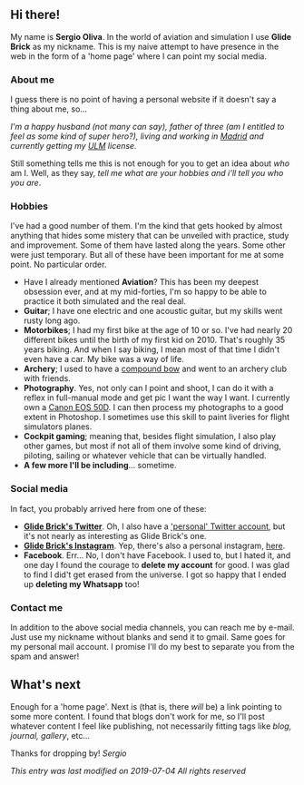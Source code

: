 ## Hi there!

My name is **Sergio Oliva**. In the world of aviation and simulation I use **Glide Brick** as my nickname.
This is my naive attempt to have presence in the web in the form of a 'home page' where I can point my social media.

### About me  

I guess there is no point of having a personal website if it doesn't say a thing about me, so...  

_I'm a happy husband (not many can say), father of three (am I entitled to feel as some kind of super hero?), living and working in [Madrid](https://goo.gl/maps/fJrff5frWsmPysM16) and currently getting my [ULM](https://en.wikipedia.org/wiki/Tecnam_P2002_Sierra) license._

Still something tells me this is not enough for you to get an idea about _who_ am I. Well, as they say, _tell me what are your hobbies and i'll tell you who you are_.

### Hobbies  

I've had a good number of them. I'm the kind that gets hooked by almost anything that hides some mistery that can be unveiled with practice, study and improvement. Some of them have lasted along the years. Some other were just temporary. But all of these have been important for me at some point.  No particular order.

- Have I already mentioned **Aviation**? This has been my deepest obsession ever, and at my mid-forties, I'm so happy to be able to practice it both simulated and the real deal.
- **Guitar**; I have one electric and one acoustic guitar, but my skills went rusty long ago.  
- **Motorbikes**; I had my first bike at the age of 10 or so. I've had nearly 20 different bikes until the birth of my first kid on 2010. That's roughly 35 years biking. And when I say biking, I mean most of that time I didn't even have a car. My bike was a way of life.  
- **Archery**; I used to have a [compound bow](https://en.wikipedia.org/wiki/Compound_bow) and went to an archery club with friends.
- **Photography**. Yes, not only can I point and shoot, I can do it with a reflex in full-manual mode and get pic I want the way I want. I currently own a [Canon EOS 50D](https://en.wikipedia.org/wiki/Canon_EOS_50D). I can then process my photographs to a good extent in Photoshop. I sometimes use this skill to paint liveries for flight simulators planes.
- **Cockpit gaming**; meaning that, besides flight simulation, I also play other games, but most if not all of them involve some kind of driving, piloting, sailing or whatever vehicle that can be virtually handled.
- **A few more I'll be including**... sometime.

### Social media  

In fact, you probably arrived here from one of these:

- **[Glide Brick's Twitter](https://twitter.com/GlideBrick)**. Oh, I also have a ['personal' Twitter account](https://twitter.com/serolrom), but it's not nearly as interesting as Glide Brick's one.
- **[Glide Brick's Instagram](https://www.instagram.com/glidebrick/)**. Yep, there's also a personal instagram, [here](https://www.instagram.com/serolrom/).
- **Facebook**. Err... No, I don't have Facebook. I used to, but I hated it, and one day I found the courage to **delete my account** for good. I was glad to find I did't get erased from the universe. I got so happy that I ended up **deleting my Whatsapp** too!

### Contact me

In addition to the above social media channels, you can reach me by e-mail. Just use my nickname without blanks and send it to gmail. Same goes for my personal mail account. I promise I'll do my best to separate you from the spam and answer!

## What's next

Enough for a 'home page'. Next is (that is, there _will_ be) a link pointing to some more content. I found that blogs don't work for me, so I'll post whatever content I feel like publishing, not necessarily fitting tags like _blog, journal, gallery_, etc...


Thanks for dropping by!
_Sergio_

_This entry was last modified on 2019-07-04_
_All rights reserved_



